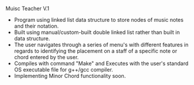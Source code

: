 Muisc Teacher V.1

* Program using linked list data structure to store nodes of music notes and their notation.
* Built using manual/custom-built double linked list rather than built in data structure.
* The user navigates through a series of menu's with different features in regards to identifying the placement on a staff of a specific note or chord entered by the user.
* Compiles with command "Make" and Executes with the user's standard OS executable file for g++/gcc compiler.
* Implementing Minor Chord functionality soon.
